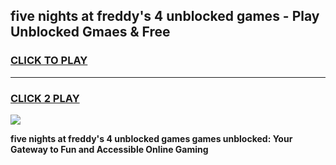 
## five nights at freddy's 4 unblocked games - Play Unblocked Gmaes & Free
<h3>
<a href="https://premium.freeplayer.one?title=five_nights_at_freddy's_4_unblocked_games&ref=20F">CLICK TO PLAY</a></h3>
<hr>

<h3>
<a href="https://premium.freeplayer.one?title=five_nights_at_freddy's_4_unblocked_games&ref=20F">CLICK 2 PLAY</a>
  
</h3>

<a href="https://premium.freeplayer.one?title=five_nights_at_freddy's_4_unblocked_games&ref=20F/"><img src="https://clearcache.store/games.png"></a>


**five nights at freddy's 4 unblocked games games unblocked: Your Gateway to Fun and Accessible Online Gaming**
